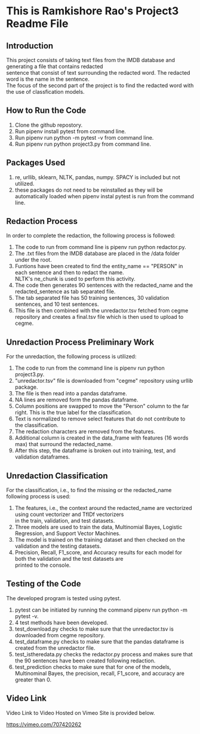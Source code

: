 # This is Ramkishore Rao's Project3 Readme File

## Introduction

This project consists of taking text files from the IMDB database and generating a file that contains redacted <br>
sentence that consist of text surrounding the redacted word.  The redacted word is the name in the sentence. <br>
The focus of the second part of the project is to find the redacted word with the use of classfication models. <br>




## How to Run the Code

1) Clone the github repostory. <br>
2) Run pipenv install pytest from command line. <br>
3) Run pipenv run python -m pytest -v from command line. <br>
4) Run pipenv run python project3.py from command line.

## Packages Used 

1) re, urllib, sklearn, NLTK, pandas, numpy. SPACY is included but not utilized. <br>
2) these packages do not need to be reinstalled as they will be automatically loaded when pipenv instal pytest is run from the command line.

## Redaction Process

In order to complete the redaction, the following process is followed: <br>
    
1) The code to run from command line is pipenv run python redactor.py. <br> 
2) The .txt files from the IMDB database are placed in the /data folder under the root. <br>
3) Funtions have been created to find the entity_name == "PERSON" in each sentence and then to redact the name. <br>
   NLTK's ne_chunk is used to perform this activity. <br>
4) The code then generates 90 sentences with the redacted_name and the redacted_sentence as tab separated file. <br>
5) The tab separated file has 50 training sentences, 30 validation sentences, and 10 test sentences. <br>
6) This file is then combined with the unredactor.tsv fetched from cegme repository and creates a final.tsv file which is then used to upload to cegme.<br>

## Unredaction Process Preliminary Work

For the unredaction, the following process is utilized: <br>
1) The code to run from the command line is pipenv run python project3.py. <br>
2) "unredactor.tsv" file is downloaded from "cegme" repository using urllib package. <br>
3) The file is then read into a pandas dataframe. <br>
4) NA lines are removed form the pandas dataframe. <br>
5) Column positions are swapped to move the "Person" column to the far right. This is the true label for the classification.<br>
6) Text is normalized to remove select features that do not contribute to the classification. <br>
7) The redaction characters are removed from the features. <br>
8) Additional column is created in the data_frame with features (16 words max) that surround the redacted_name. <br>
9) After this step, the dataframe is broken out into training, test, and validation dataframes. <br>

## Unredaction Classification

For the classification, i.e., to find the missing or the redacted_name following process is used:

1) The features, i.e., the context around the redacted_name are vectorized using count vectorizer and TfIDf vectorizers<br>
in the train, validation, and test datasets. <br>
2) Three models are used to train the data, Multinomial Bayes, Logistic Regression, and Support Vector Machines.<br>
3) The model is trained on the training dataset and then checked on the validation and the testing datasets. <br>
4) Precision, Recall, F1_score, and Accuracy results for each model for both the validation and the test datasets are <br>
printed to the console. <br>



## Testing of the Code

The developed program is tested using pytest. <br>

1) pytest can be initiated by running the command pipenv run python -m pytest -v. <br>
2) 4 test methods have been developed. <br>
3) test_download.py checks to make sure that the unredactor.tsv is downloaded from cegme repository. <br>
4) test_dataframe.py checks to make sure that the pandas dataframe is created from the unredactor file. <br>
5) test_istheredata.py checks the redactor.py process and makes sure that the 90 sentences have been created following redaction. <br>
6) test_prediction checks to make sure that for one of the models, Multinominal Bayes, the precision, recall, F1_score, and accuracy are greater than 0. <br>

## Video Link

Video Link to Video Hosted on Vimeo Site is provided below.


https://vimeo.com/707420262
